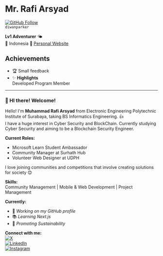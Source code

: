 # Mr. Rafi Arsyad
[![GitHub Follow](https://img.shields.io/github/followers/DiwanParker?label=Follow&style=social)](https://github.com/DiwanParker)  
`diwanparker`

**Lv1 Adventurer** 🌤  
📍 Indonesia
🔗 [Personal Website](https://nikxherrera.github.io/)  

## Achievements
- 🏆 Small feedback
- ✨ **Highlights**  
  Developed Program Member

---

### 👋 HI there! Welcome!
Hello! I'm **Muhammad Rafi Arsyad** from Electronic Engineering Polytechnic Institute of Surabaya, taking BS Informatics Engineering. 👍  
I have a huge interest in Cyber Security and BlockChain. Currently studying Cyber Security and aiming to be a Blockchain Security Engineer.  

**Current Roles:**  
- Microsoft Learn Student Ambassador  
- Community Manager at Surhath Hub  
- Volunteer Web Designer at UDPH  

I love joining communities and competitions that involve creating solutions for society 😊  

**Skills:**  
Community Management | Mobile & Web Development | Project Management  

**Currently:**  
- 🔨 *Working on my GitHub profile*  
- 📚 *Learning Next.js*  
- 🌱 *Promoting Sustainability*  

**Connect with me:**  
[![X](https://img.shields.io/badge/Twitter-@nickberries-1DA1F2?logo=twitter)](https://twitter.com/nickberries)  
[![LinkedIn](https://img.shields.io/badge/LinkedIn-Muhammad_Rafi_Arsyad-0077B5?logo=linkedin)](https://www.linkedin.com/in/muhammad-rafi-arsyad)  
[![Instagram](https://img.shields.io/badge/Instagram-@_arsade_-E4405F?logo=instagram)](https://instagram.com/_arsade_)  

